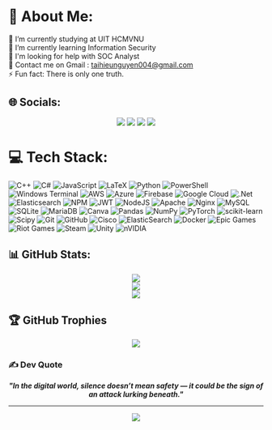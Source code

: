 # 💫 About Me:
🔭 I’m currently studying at UIT HCMVNU<br>🌱 I’m currently learning Information Security<br>🤝 I'm looking for help with SOC Analyst<br>💬 Contact me on Gmail : taihieunguyen004@gmail.com<br>⚡ Fun fact: There is only one truth.

## 🌐 Socials:
<p align="center">
  <a href="https://facebook.com/Nguyễn Tài Hiếu"><img src="https://img.shields.io/badge/Facebook-%231877F2.svg?logo=Facebook&logoColor=white" /></a>
  <a href="https://instagram.com/taihieunguyen"><img src="https://img.shields.io/badge/Instagram-%23E4405F.svg?logo=Instagram&logoColor=white" /></a>
  <a href="https://linkedin.com/in/taihieunguyen004"><img src="https://img.shields.io/badge/LinkedIn-%230077B5.svg?logo=linkedin&logoColor=white" /></a>
  <a href="mailto:taihieunguyen004@gmail.com"><img src="https://img.shields.io/badge/Email-D14836?logo=gmail&logoColor=white" /></a>
</p>

# 💻 Tech Stack:
![C++](https://img.shields.io/badge/c++-%2300599C.svg?style=for-the-badge&logo=c%2B%2B&logoColor=white) ![C#](https://img.shields.io/badge/c%23-%23239120.svg?style=for-the-badge&logo=csharp&logoColor=white) ![JavaScript](https://img.shields.io/badge/javascript-%23323330.svg?style=for-the-badge&logo=javascript&logoColor=%23F7DF1E) ![LaTeX](https://img.shields.io/badge/latex-%23008080.svg?style=for-the-badge&logo=latex&logoColor=white) ![Python](https://img.shields.io/badge/python-3670A0?style=for-the-badge&logo=python&logoColor=ffdd54) ![PowerShell](https://img.shields.io/badge/PowerShell-%235391FE.svg?style=for-the-badge&logo=powershell&logoColor=white) ![Windows Terminal](https://img.shields.io/badge/Windows%20Terminal-%234D4D4D.svg?style=for-the-badge&logo=windows-terminal&logoColor=white) ![AWS](https://img.shields.io/badge/AWS-%23FF9900.svg?style=for-the-badge&logo=amazon-aws&logoColor=white) ![Azure](https://img.shields.io/badge/azure-%230072C6.svg?style=for-the-badge&logo=microsoftazure&logoColor=white) ![Firebase](https://img.shields.io/badge/firebase-%23039BE5.svg?style=for-the-badge&logo=firebase) ![Google Cloud](https://img.shields.io/badge/GoogleCloud-%234285F4.svg?style=for-the-badge&logo=google-cloud&logoColor=white) ![.Net](https://img.shields.io/badge/.NET-5C2D91?style=for-the-badge&logo=.net&logoColor=white) ![Elasticsearch](https://img.shields.io/badge/elasticsearch-%230377CC.svg?style=for-the-badge&logo=elasticsearch&logoColor=white) ![NPM](https://img.shields.io/badge/NPM-%23CB3837.svg?style=for-the-badge&logo=npm&logoColor=white) ![JWT](https://img.shields.io/badge/JWT-black?style=for-the-badge&logo=JSON%20web%20tokens) ![NodeJS](https://img.shields.io/badge/node.js-6DA55F?style=for-the-badge&logo=node.js&logoColor=white) ![Apache](https://img.shields.io/badge/apache-%23D42029.svg?style=for-the-badge&logo=apache&logoColor=white) ![Nginx](https://img.shields.io/badge/nginx-%23009639.svg?style=for-the-badge&logo=nginx&logoColor=white) ![MySQL](https://img.shields.io/badge/mysql-4479A1.svg?style=for-the-badge&logo=mysql&logoColor=white) ![SQLite](https://img.shields.io/badge/sqlite-%2307405e.svg?style=for-the-badge&logo=sqlite&logoColor=white) ![MariaDB](https://img.shields.io/badge/MariaDB-003545?style=for-the-badge&logo=mariadb&logoColor=white) ![Canva](https://img.shields.io/badge/Canva-%2300C4CC.svg?style=for-the-badge&logo=Canva&logoColor=white) ![Pandas](https://img.shields.io/badge/pandas-%23150458.svg?style=for-the-badge&logo=pandas&logoColor=white) ![NumPy](https://img.shields.io/badge/numpy-%23013243.svg?style=for-the-badge&logo=numpy&logoColor=white) ![PyTorch](https://img.shields.io/badge/PyTorch-%23EE4C2C.svg?style=for-the-badge&logo=PyTorch&logoColor=white) ![scikit-learn](https://img.shields.io/badge/scikit--learn-%23F7931E.svg?style=for-the-badge&logo=scikit-learn&logoColor=white) ![Scipy](https://img.shields.io/badge/SciPy-%230C55A5.svg?style=for-the-badge&logo=scipy&logoColor=%white) ![Git](https://img.shields.io/badge/git-%23F05033.svg?style=for-the-badge&logo=git&logoColor=white) ![GitHub](https://img.shields.io/badge/github-%23121011.svg?style=for-the-badge&logo=github&logoColor=white) ![Cisco](https://img.shields.io/badge/cisco-%23049fd9.svg?style=for-the-badge&logo=cisco&logoColor=black) ![ElasticSearch](https://img.shields.io/badge/-ElasticSearch-005571?style=for-the-badge&logo=elasticsearch) ![Docker](https://img.shields.io/badge/docker-%230db7ed.svg?style=for-the-badge&logo=docker&logoColor=white) ![Epic Games](https://img.shields.io/badge/epicgames-%23313131.svg?style=for-the-badge&logo=epicgames&logoColor=white) ![Riot Games](https://img.shields.io/badge/riotgames-D32936.svg?style=for-the-badge&logo=riotgames&logoColor=white) ![Steam](https://img.shields.io/badge/steam-%23000000.svg?style=for-the-badge&logo=steam&logoColor=white) ![Unity](https://img.shields.io/badge/unity-%23000000.svg?style=for-the-badge&logo=unity&logoColor=white) ![nVIDIA](https://img.shields.io/badge/nVIDIA-%2376B900.svg?style=for-the-badge&logo=nVIDIA&logoColor=white)

## 📊 GitHub Stats:
<div align="center">
  <img src="https://github-readme-stats.vercel.app/api?username=taihieunguyen&theme=tokyonight&hide_border=true&include_all_commits=true&count_private=false" />
  <br/>
  <img src="https://nirzak-streak-stats.vercel.app/?user=taihieunguyen&theme=tokyonight&hide_border=true" />
  <br/>
  <img src="https://github-readme-stats.vercel.app/api/top-langs/?username=taihieunguyen&theme=tokyonight&hide_border=true&include_all_commits=true&count_private=false&layout=compact" />
</div>

## 🏆 GitHub Trophies
<div align="center">
  <img src="https://github-profile-trophy.vercel.app/?username=taihieunguyen&theme=tokyonight&no-frame=false&no-bg=true&margin-w=4" />
</div>

### ✍️ Dev Quote
<div align="center">
<i><b>"In the digital world, silence doesn’t mean safety — it could be the sign of an attack lurking beneath."</b></i>

</div>

---

<div align="center">
  <a href="https://visitcount.itsvg.in">
    <img src="https://visitcount.itsvg.in/api?id=taihieunguyen&icon=10&color=1" />
  </a>
</div>

<!-- Proudly created with GPRM ( https://gprm.itsvg.in ) -->
